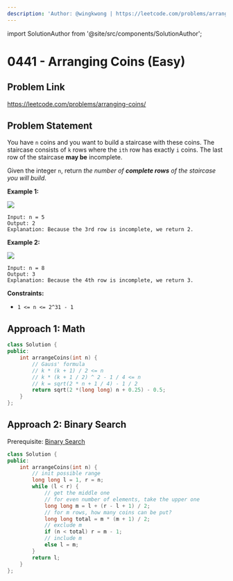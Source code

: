 ```yaml
---
description: 'Author: @wingkwong | https://leetcode.com/problems/arranging-coins/'
---
```


import SolutionAuthor from '@site/src/components/SolutionAuthor';

# 0441 - Arranging Coins (Easy)

## Problem Link

https://leetcode.com/problems/arranging-coins/

## Problem Statement

You have `n` coins and you want to build a staircase with these coins. The staircase consists of `k` rows where the `ith` row has exactly `i` coins. The last row of the staircase **may be** incomplete.

Given the integer `n`, return _the number of **complete rows** of the staircase you will build_.

**Example 1:**

![](https://assets.leetcode.com/uploads/2021/04/09/arrangecoins1-grid.jpg)

```
Input: n = 5
Output: 2
Explanation: Because the 3rd row is incomplete, we return 2.
```

**Example 2:**

![](https://assets.leetcode.com/uploads/2021/04/09/arrangecoins2-grid.jpg)

```
Input: n = 8
Output: 3
Explanation: Because the 4th row is incomplete, we return 3.
```

**Constraints:**

* `1 <= n <= 2^31 - 1`

## Approach 1: Math

```cpp
class Solution {
public:
    int arrangeCoins(int n) {
        // Gauss' formula
        // k * (k + 1) / 2 <= n
        // k * (k + 1 / 2) ^ 2 - 1 / 4 <= n
        // k = sqrt(2 * n + 1 / 4) - 1 / 2
        return sqrt(2 *(long long) n + 0.25) - 0.5;
    }
};
```

## Approach 2: Binary Search

Prerequisite: [Binary Search](../../tutorials/basic-topics/binary-search)

```cpp
class Solution {
public:
    int arrangeCoins(int n) {
        // init possible range
        long long l = 1, r = n;
        while (l < r) {
            // get the middle one
            // for even number of elements, take the upper one
            long long m = l + (r - l + 1) / 2;
            // for m rows, how many coins can be put?
            long long total = m * (m + 1) / 2;
            // exclude m
            if (n < total) r = m - 1;
            // include m
            else l = m;
        } 
        return l;
    }
};
```
